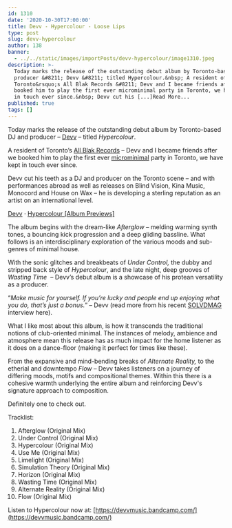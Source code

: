 ```yaml
---
id: 1310
date: '2020-10-30T17:00:00'
title: Devv - Hypercolour - Loose Lips
type: post
slug: devv-hypercolour
author: 138
banner:
  - ../../static/images/importPosts/devv-hypercolour/image1310.jpeg
description: >-
  Today marks the release of the outstanding debut album by Toronto-based DJ and
  producer &#8211; Devv &#8211; titled Hypercolour.&nbsp; A resident of
  Toronto&rsquo;s All Blak Records &#8211; Devv and I became friends after we
  booked him to play the first ever microminimal party in Toronto, we have kept
  in touch ever since.&nbsp; Devv cut his [...]Read More...
published: true
tags: []
---
```

[](https://soundcloud.com/devvmusic "Devv")

Today marks the release of the outstanding debut album by Toronto-based DJ and producer – [Devv](https://www.facebook.com/devvmusic) – titled _Hypercolour_. 

A resident of Toronto’s [All Blak Records](https://www.facebook.com/allblakrecords) – Devv and I became friends after we booked him to play the first ever [microminimal](https://www.facebook.com/microminimal/) party in Toronto, we have kept in touch ever since. 

Devv cut his teeth as a DJ and producer on the Toronto scene – and with performances abroad as well as releases on Blind Vision, Kina Music, Monocord and House on Wax – he is developing a sterling reputation as an artist on an international level. 

[Devv](https://soundcloud.com/devvmusic "Devv") · [Hypercolour \[Album Previews\]](https://soundcloud.com/devvmusic/hypercolour-album-previews "Hypercolour [Album Previews]")

The album begins with the dream-like _Afterglow –_ melding warming synth tones, a bouncing kick progression and a deep gliding bassline. What follows is an interdisciplinary exploration of the various moods and sub-genres of minimal house. 

With the sonic glitches and breakbeats of _Under Control,_ the dubby and stripped back style of _Hypercolour_, and the late night, deep grooves of _Wasting Time_  – Devv’s debut album is a showcase of his protean versatility as a producer.

“_Make music for yourself. If you’re lucky and people end up enjoying what you do, that’s just a bonus._” – Devv (read more from his recent [SOLVDMAG](https://solvdmag.com/101-with-devv?fbclid=IwAR24qq_eNH8KyukIOic99d0zRwlHvtPsz9G6xJu2ZYNR3ByeTwFntygS__4) interview here).  

What I like most about this album, is how it transcends the traditional notions of club-oriented minimal. The instances of melody, ambience and atmosphere mean this release has as much impact for the home listener as it does on a dance-floor (making it perfect for times like these). 

From the expansive and mind-bending breaks of _Alternate Reality,_ to the etherial and downtempo _Flow –_ Devv takes listeners on a journey of differing moods, motifs and compositional themes. Within this there is a cohesive warmth underlying the entire album and reinforcing Devv's signature approach to composition. 

Definitely one to check out. 

Tracklist: 

1.  Afterglow (Original Mix)
2.  Under Control (Original Mix)
3.  Hypercolour (Original Mix)
4.  Use Me (Original Mix)
5.  Limelight (Original Mix)
6.  Simulation Theory (Original Mix)
7.  Horizon (Original Mix)
8.  Wasting Time (Original Mix)
9.  Alternate Reality (Original Mix)
10.  Flow (Original Mix)

Listen to Hypercolour now at: [](https://devvmusic.bandcamp.com/)[https://devvmusic.bandcamp.com/](https://devvmusic.bandcamp.com/)